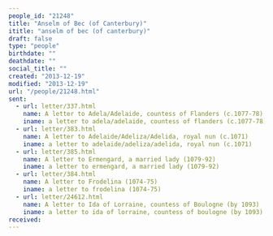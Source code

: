 ```yaml
---
people_id: "21248"
title: "Anselm of Bec (of Canterbury)"
ititle: "anselm of bec (of canterbury)"
draft: false
type: "people"
birthdate: ""
deathdate: ""
social_title: ""
created: "2013-12-19"
modified: "2013-12-19"
url: "/people/21248.html"
sent:
  - url: letter/337.html
    name: A letter to Adela/Adelaide, countess of Flanders (c.1077-78)
    iname: a letter to adela/adelaide, countess of flanders (c.1077-78)
  - url: letter/383.html
    name: A letter to Adelaide/Adeliza/Adelida, royal nun (c.1071)
    iname: a letter to adelaide/adeliza/adelida, royal nun (c.1071)
  - url: letter/385.html
    name: A letter to Ermengard, a married lady (1079-92)
    iname: a letter to ermengard, a married lady (1079-92)
  - url: letter/384.html
    name: A letter to Frodelina (1074-75)
    iname: a letter to frodelina (1074-75)
  - url: letter/24612.html
    name: A letter to Ida of Lorraine, countess of Boulogne (by 1093)
    iname: a letter to ida of lorraine, countess of boulogne (by 1093)
received:
---
```

